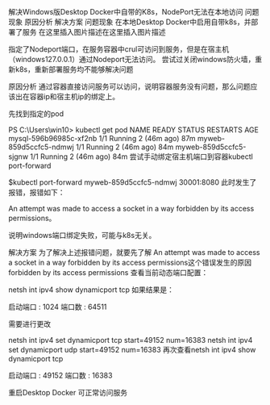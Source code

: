 解决Windows版Desktop Docker中自带的K8s，NodePort无法在本地访问
问题现象
原因分析
解决方案
问题现象
在本地Desktop Docker中启用自带k8s，并部署了服务
在这里插入图片描述在这里插入图片描述

指定了Nodeport端口，在服务容器中crul可访问到服务，但是在宿主机（windows127.0.0.1）通过Nodeport无法访问。
尝试过关闭windows防火墙，重新k8s，重新部署服务均不能够解决问题

原因分析
通过容器直接访问服务可以访问，说明容器服务没有问题，那么问题应该出在容器ip和宿主机ip的绑定上。

先找到指定的pod

PS C:\Users\win10> kubectl get pod
NAME                     READY   STATUS    RESTARTS      AGE
mysql-596b96985c-xf2nb   1/1     Running   2 (46m ago)   87m
myweb-859d5ccfc5-ndmwj   1/1     Running   2 (46m ago)   84m
myweb-859d5ccfc5-sjgnw   1/1     Running   2 (46m ago)   84m
尝试手动绑定宿主机端口到容器kubectl port-forward

$kubectl port-forward myweb-859d5ccfc5-ndmwj 30001:8080
此时发生了报错，报错如下：

An attempt was made to access a socket in a way forbidden by its access permissions。

说明windows端口绑定失败，可能与k8s无关。

解决方案
为了解决上述报错问题，就要先了解 An attempt was made to access a socket in a way forbidden by its access permissions这个错误发生的原因
forbidden by its access permissions
查看当前动态端口配置：

netsh int ipv4 show dynamicport tcp
如果结果是：

启动端口 : 1024
端口数 : 64511

需要进行更改

netsh int ipv4 set dynamicport tcp start=49152 num=16383
netsh int ipv4 set dynamicport udp start=49152 num=16383
再次查看netsh int ipv4 show dynamicport tcp

启动端口 : 49152
端口数 : 16383

重启Desktop Docker
可正常访问服务